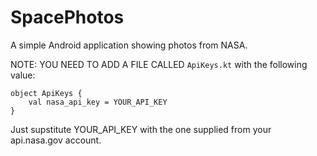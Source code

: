 # SpacePhotos
A simple Android application showing photos from NASA.


NOTE: YOU NEED TO ADD A FILE CALLED `ApiKeys.kt` with the following value:

```
object ApiKeys {
    val nasa_api_key = YOUR_API_KEY
}
```

Just supstitute YOUR_API_KEY with the one supplied from your api.nasa.gov account.
